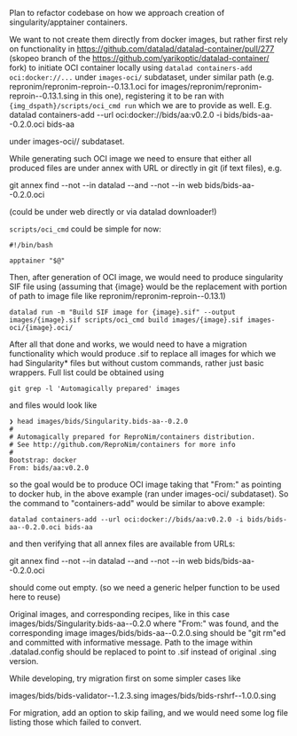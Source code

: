 Plan to refactor codebase on how we approach creation of singularity/apptainer containers.

We want to not create them directly from docker images, but rather first rely
on functionality in https://github.com/datalad/datalad-container/pull/277
(skopeo branch of the https://github.com/yarikoptic/datalad-container/ fork) to
initiate OCI container locally using `datalad containers-add oci:docker://...`
under `images-oci/` subdataset, under similar path (e.g.
repronim/repronim-reproin--0.13.1.oci  for
images/repronim/repronim-reproin--0.13.1.sing in this one), registering it to
be ran with `{img_dspath}/scripts/oci_cmd run` which we are to provide as well.
E.g.
    datalad containers-add --url oci:docker://bids/aa:v0.2.0 -i bids/bids-aa--0.2.0.oci bids-aa

under images-oci// subdataset.

While generating such OCI image we need to ensure that either all produced
files are under annex with URL or directly in git (if text files), e.g.

   git annex find --not --in datalad --and --not --in web bids/bids-aa--0.2.0.oci

(could be under web directly or via datalad downloader!)

`scripts/oci_cmd` could be simple for now:

    #!/bin/bash

    apptainer "$@"

Then, after generation of OCI image, we would need to produce singularity SIF file using
(assuming that {image} would be the replacement with portion of path to image file like repronim/repronim-reproin--0.13.1)

    datalad run -m "Build SIF image for {image}.sif" --output images/{image}.sif scripts/oci_cmd build images/{image}.sif images-oci/{image}.oci/


After all that done and works, we would need to have a migration
functionality which would produce .sif to replace all images for which we had Singularity* files but without custom commands, rather just basic wrappers.  Full list could be obtained using

    git grep -l 'Automagically prepared' images

and files would look like

    ❯ head images/bids/Singularity.bids-aa--0.2.0
    #
    # Automagically prepared for ReproNim/containers distribution.
    # See http://github.com/ReproNim/containers for more info
    #
    Bootstrap: docker
    From: bids/aa:v0.2.0

so the goal would be to produce OCI image taking that "From:" as pointing to docker hub, in the above example (ran under images-oci/ subdataset). So the command to "containers-add" would be similar to above example:

    datalad containers-add --url oci:docker://bids/aa:v0.2.0 -i bids/bids-aa--0.2.0.oci bids-aa

and then verifying that all annex files are available from URLs:

   git annex find --not --in datalad --and --not --in web bids/bids-aa--0.2.0.oci

should come out empty.  (so we need a generic helper function to be used here to reuse)

Original images, and corresponding recipes, like in this case
images/bids/Singularity.bids-aa--0.2.0 where "From:" was found, and the  corresponding image images/bids/bids-aa--0.2.0.sing should be "git rm"ed and committed with informative message. Path to the image within .datalad.config  should be replaced to point to .sif instead of original .sing version.

While developing, try migration first on some simpler cases like

  images/bids/bids-validator--1.2.3.sing
  images/bids/bids-rshrf--1.0.0.sing

For migration, add an option to skip failing, and we would need some log file listing those which failed to convert.
